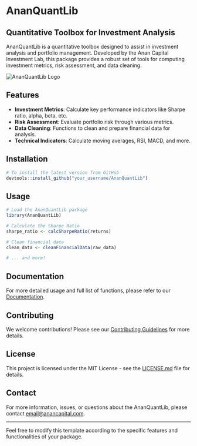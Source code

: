 # AnanQuantLib

## Quantitative Toolbox for Investment Analysis

AnanQuantLib is a quantitative toolbox designed to assist in investment analysis and portfolio management. Developed by the Anan Capital Investment Lab, this package provides a robust set of tools for computing investment metrics, risk assessment, and data cleaning.

![AnanQuantLib Logo]([path/to/logo.png](https://github.com/anannnchim/AnanQuantLib/blob/main/logo.png))  <!-- Insert your logo image path here -->

## Features

- **Investment Metrics**: Calculate key performance indicators like Sharpe ratio, alpha, beta, etc.
- **Risk Assessment**: Evaluate portfolio risk through various metrics.
- **Data Cleaning**: Functions to clean and prepare financial data for analysis.
- **Technical Indicators**: Calculate moving averages, RSI, MACD, and more.

## Installation

```R
# To install the latest version from GitHub
devtools::install_github("your_username/AnanQuantLib")
```

## Usage

```R
# Load the AnanQuantLib package
library(AnanQuantLib)

# Calculate the Sharpe Ratio
sharpe_ratio <- calcSharpeRatio(returns)

# Clean financial data
clean_data <- cleanFinancialData(raw_data)

# ... and more!
```

## Documentation

For more detailed usage and full list of functions, please refer to our [Documentation](https://link_to_documentation).

## Contributing

We welcome contributions! Please see our [Contributing Guidelines](CONTRIBUTING.md) for more details.

## License

This project is licensed under the MIT License - see the [LICENSE.md](LICENSE.md) file for details.

## Contact

For more information, issues, or questions about the AnanQuantLib, please contact [email@anancapital.com](mailto:email@anancapital.com).

---

Feel free to modify this template according to the specific features and functionalities of your package.
